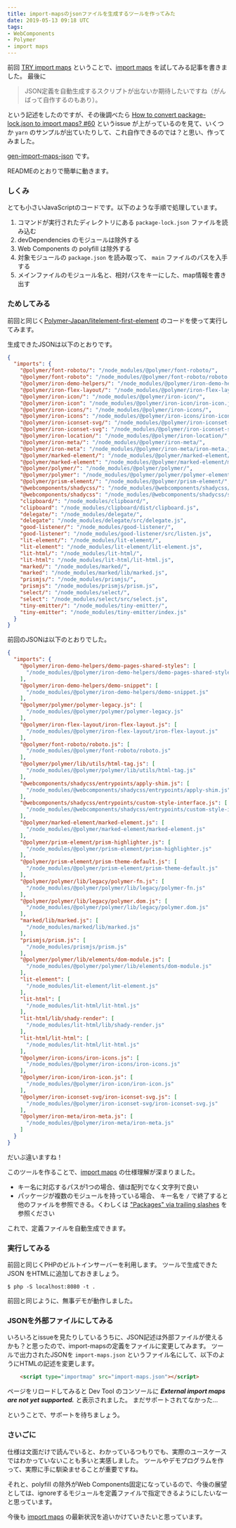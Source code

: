 ```yaml
---
title: import-mapsのjsonファイルを生成するツールを作ってみた
date: 2019-05-13 09:18 UTC
tags:
- WebComponents
- Polymer
- import maps
---
```


前回 [TRY import maps](/2019/05/05/try-import-maps.html) ということで、[import maps](https://github.com/WICG/import-maps) を試してみる記事を書きました。
最後に

> JSON定義を自動生成するスクリプトが出ないか期待したいですね（がんばって自作するのもあり）。

という記述をしたのですが、その後調べたら [How to convert package-lock.json to import maps? #60](https://github.com/WICG/import-maps/issues/60) というissue が上がっているのを見て、いくつか `yarn` のサンプルが出ていたりして、これ自作できるのでは？と思い、作ってみました。

[gen-import-maps-json](https://www.npmjs.com/package/gen-import-maps-json) です。

READMEのとおりで簡単に動きます。

### しくみ

とても小さいJavaScriptのコードです。以下のような手順で処理しています。

1. コマンドが実行されたディレクトリにある `package-lock.json` ファイルを読み込む
1. devDependencies のモジュールは除外する
1. Web Components の polyfill は除外する
1. 対象モジュールの `package.json` を読み取って、 `main` ファイルのパスを入手する
1. メインファイルのモジュール名と、相対パスをキーにした、map情報を書き出す

### ためしてみる

前回と同じく[Polymer-Japan/litelement-first-element](https://github.com/Polymer-Japan/litelement-first-element) のコードを使って実行してみます。

生成できたJSONは以下のとおりです。

```json
{
  "imports": {
    "@polymer/font-roboto/": "/node_modules/@polymer/font-roboto/",
    "@polymer/font-roboto": "/node_modules/@polymer/font-roboto/roboto.js",
    "@polymer/iron-demo-helpers/": "/node_modules/@polymer/iron-demo-helpers/",
    "@polymer/iron-flex-layout/": "/node_modules/@polymer/iron-flex-layout/",
    "@polymer/iron-icon/": "/node_modules/@polymer/iron-icon/",
    "@polymer/iron-icon": "/node_modules/@polymer/iron-icon/iron-icon.js",
    "@polymer/iron-icons/": "/node_modules/@polymer/iron-icons/",
    "@polymer/iron-icons": "/node_modules/@polymer/iron-icons/iron-icons.js",
    "@polymer/iron-iconset-svg/": "/node_modules/@polymer/iron-iconset-svg/",
    "@polymer/iron-iconset-svg": "/node_modules/@polymer/iron-iconset-svg/iron-iconset-svg.js",
    "@polymer/iron-location/": "/node_modules/@polymer/iron-location/",
    "@polymer/iron-meta/": "/node_modules/@polymer/iron-meta/",
    "@polymer/iron-meta": "/node_modules/@polymer/iron-meta/iron-meta.js",
    "@polymer/marked-element/": "/node_modules/@polymer/marked-element/",
    "@polymer/marked-element": "/node_modules/@polymer/marked-element/marked-element.js",
    "@polymer/polymer/": "/node_modules/@polymer/polymer/",
    "@polymer/polymer": "/node_modules/@polymer/polymer/polymer-element.js",
    "@polymer/prism-element/": "/node_modules/@polymer/prism-element/",
    "@webcomponents/shadycss/": "/node_modules/@webcomponents/shadycss/",
    "@webcomponents/shadycss": "/node_modules/@webcomponents/shadycss/shadycss.min.js",
    "clipboard/": "/node_modules/clipboard/",
    "clipboard": "/node_modules/clipboard/dist/clipboard.js",
    "delegate/": "/node_modules/delegate/",
    "delegate": "/node_modules/delegate/src/delegate.js",
    "good-listener/": "/node_modules/good-listener/",
    "good-listener": "/node_modules/good-listener/src/listen.js",
    "lit-element/": "/node_modules/lit-element/",
    "lit-element": "/node_modules/lit-element/lit-element.js",
    "lit-html/": "/node_modules/lit-html/",
    "lit-html": "/node_modules/lit-html/lit-html.js",
    "marked/": "/node_modules/marked/",
    "marked": "/node_modules/marked/lib/marked.js",
    "prismjs/": "/node_modules/prismjs/",
    "prismjs": "/node_modules/prismjs/prism.js",
    "select/": "/node_modules/select/",
    "select": "/node_modules/select/src/select.js",
    "tiny-emitter/": "/node_modules/tiny-emitter/",
    "tiny-emitter": "/node_modules/tiny-emitter/index.js"
  }
}
```

前回のJSONは以下のとおりでした。

```json
{
  "imports": {
    "@polymer/iron-demo-helpers/demo-pages-shared-styles": [
      "/node_modules/@polymer/iron-demo-helpers/demo-pages-shared-styles.js"
    ],
    "@polymer/iron-demo-helpers/demo-snippet": [
      "/node_modules/@polymer/iron-demo-helpers/demo-snippet.js"
    ],
    "@polymer/polymer/polymer-legacy.js": [
      "/node_modules/@polymer/polymer/polymer-legacy.js"
    ],
    "@polymer/iron-flex-layout/iron-flex-layout.js": [
      "/node_modules/@polymer/iron-flex-layout/iron-flex-layout.js"
    ],
    "@polymer/font-roboto/roboto.js": [
      "/node_modules/@polymer/font-roboto/roboto.js"
    ],
    "@polymer/polymer/lib/utils/html-tag.js": [
      "/node_modules/@polymer/polymer/lib/utils/html-tag.js"
    ],
    "@webcomponents/shadycss/entrypoints/apply-shim.js": [
      "/node_modules/@webcomponents/shadycss/entrypoints/apply-shim.js"
    ],
    "@webcomponents/shadycss/entrypoints/custom-style-interface.js": [
      "/node_modules/@webcomponents/shadycss/entrypoints/custom-style-interface.js"
    ],
    "@polymer/marked-element/marked-element.js": [
      "/node_modules/@polymer/marked-element/marked-element.js"
    ],
    "@polymer/prism-element/prism-highlighter.js": [
      "/node_modules/@polymer/prism-element/prism-highlighter.js"
    ],
    "@polymer/prism-element/prism-theme-default.js": [
      "/node_modules/@polymer/prism-element/prism-theme-default.js"
    ],
    "@polymer/polymer/lib/legacy/polymer-fn.js": [
      "/node_modules/@polymer/polymer/lib/legacy/polymer-fn.js"
    ],
    "@polymer/polymer/lib/legacy/polymer.dom.js": [
      "/node_modules/@polymer/polymer/lib/legacy/polymer.dom.js"
    ],
    "marked/lib/marked.js": [
      "/node_modules/marked/lib/marked.js"
    ],
    "prismjs/prism.js": [
      "/node_modules/prismjs/prism.js"
    ],
    "@polymer/polymer/lib/elements/dom-module.js": [
      "/node_modules/@polymer/polymer/lib/elements/dom-module.js"
    ],
    "lit-element": [
      "/node_modules/lit-element/lit-element.js"
    ],
    "lit-html": [
      "/node_modules/lit-html/lit-html.js"
    ],
    "lit-html/lib/shady-render": [
      "/node_modules/lit-html/lib/shady-render.js"
    ],
    "lit-html/lit-html": [
      "/node_modules/lit-html/lit-html.js"
    ],
    "@polymer/iron-icons/iron-icons.js": [
      "/node_modules/@polymer/iron-icons/iron-icons.js"
    ],
    "@polymer/iron-icon/iron-icon.js": [
      "/node_modules/@polymer/iron-icon/iron-icon.js"
    ],
    "@polymer/iron-iconset-svg/iron-iconset-svg.js": [
      "/node_modules/@polymer/iron-iconset-svg/iron-iconset-svg.js"
    ],
    "@polymer/iron-meta/iron-meta.js": [
      "/node_modules/@polymer/iron-meta/iron-meta.js"
    ]
  }
}
```

だいぶ違いますね！

このツールを作ることで、[import maps](https://github.com/WICG/import-maps) の仕様理解が深まりました。

- キー名に対応するパスが1つの場合、値は配列でなく文字列で良い
- パッケージが複数のモジュールを持っている場合、 キー名を `/` で終了すると他のファイルを参照できる。くわしくは ["Packages" via trailing slashes](https://github.com/WICG/import-maps#packages-via-trailing-slashes) を参照ください

これで、定義ファイルを自動生成できます。

### 実行してみる

前回と同じくPHPのビルトインサーバーを利用します。
ツールで生成できた JSON をHTMLに追加しておきましょう。

```
$ php -S localhost:8080 -t .
```

前回と同じように、無事デモが動作しました。

### JSONを外部ファイルにしてみる

いろいろとissueを見たりしているうちに、JSON記述は外部ファイルが使えるかも？と思ったので、import-mapsの定義をファイルに変更してみます。
ツールで出力されたJSONを `import-maps.json` というファイル名にして、以下のようにHTMLの記述を変更します。

```html
    <script type="importmap" src="import-maps.json"></script>
```

ページをリロードしてみると Dev Tool のコンソールに ***External import maps are not yet supported.*** と表示されました。
まだサポートされてなかった...

ということで、サポートを待ちましょう。

### さいごに

仕様は文面だけで読んでいると、わかっているつもりでも、実際のユースケースではわかっていないことも多いと実感しました。
ツールやデモプログラムを作って、実際に手に馴染ませることが重要ですね。

それと、polyfill の除外がWeb Components固定になっているので、今後の展望としては、ignoreするモジュールを定義ファイルで指定できるようにしたいなーと思っています。

今後も [import maps](https://github.com/WICG/import-maps) の最新状況を追いかけていきたいと思っています。
